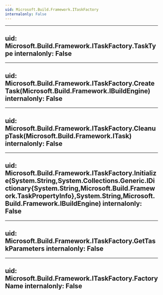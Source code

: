 ```yaml
---
uid: Microsoft.Build.Framework.ITaskFactory
internalonly: False
---
```


---
uid: Microsoft.Build.Framework.ITaskFactory.TaskType
internalonly: False
---

---
uid: Microsoft.Build.Framework.ITaskFactory.CreateTask(Microsoft.Build.Framework.IBuildEngine)
internalonly: False
---

---
uid: Microsoft.Build.Framework.ITaskFactory.CleanupTask(Microsoft.Build.Framework.ITask)
internalonly: False
---

---
uid: Microsoft.Build.Framework.ITaskFactory.Initialize(System.String,System.Collections.Generic.IDictionary{System.String,Microsoft.Build.Framework.TaskPropertyInfo},System.String,Microsoft.Build.Framework.IBuildEngine)
internalonly: False
---

---
uid: Microsoft.Build.Framework.ITaskFactory.GetTaskParameters
internalonly: False
---

---
uid: Microsoft.Build.Framework.ITaskFactory.FactoryName
internalonly: False
---
